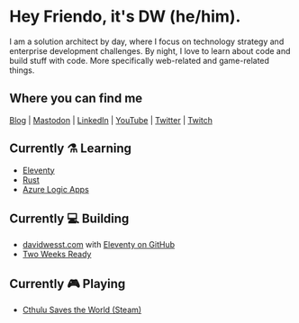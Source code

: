 # Hey Friendo, it's DW (he/him).
I am a solution architect by day, where I focus on technology strategy and enterprise development challenges. By night, I love to learn about code and build stuff with code. More specifically web-related and game-related things.

## Where you can find me

[Blog][blog-link] | <a rel="me" href="https://indieweb.social/@davidwesst">Mastodon</a> | [LinkedIn][linkedin-link] | [YouTube](youtube-link) |  [Twitter][twitter-link] | [Twitch][twitch-schedule]

## Currently ⚗️ Learning
- [Eleventy](https://11ty.dev)
- [Rust](https://www.rust-lang.org/)
- [Azure Logic Apps](https://learn.microsoft.com/en-us/azure/logic-apps/)

## Currently 💻 Building
- [davidwesst.com][website-link] with [Eleventy on GitHub][website-repo]
- [Two Weeks Ready](https://github.com/HTBox/TwoWeeksReady)

## Currently 🎮 Playing
- [Cthulu Saves the World (Steam)](https://zeboyd.com/cthulhu-saves-the-world/)

[blog-link]: https://www.davidwesst.com/blog
[twitch-link]: https://twitch.tv/davidwesst
[twitch-schedule]: https://www.twitch.tv/davidwesst/schedule
[website-link]: https://www.davidwesst.com
[website-repo]: https://github.com/davidwesst/website
[linkedin-link]: https://ca.linkedin.com/in/davidwesst
[twitter-link]: https://twitter.com/davidwesst
[youtube-link]: https://youtube.com/davidwesst
